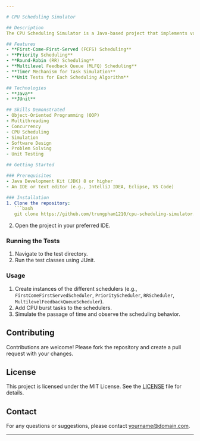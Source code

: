 ```yaml
---

# CPU Scheduling Simulator

## Description
The CPU Scheduling Simulator is a Java-based project that implements various CPU scheduling algorithms, including First-Come-First-Served (FCFS), Priority Scheduling, Round-Robin (RR), and Multilevel Feedback Queue (MLFQ). The simulator allows users to add CPU burst tasks with different priorities and time quanta, and it manages the execution of these tasks using the specified scheduling algorithms. The project includes a timer mechanism to simulate the passage of time and handle task completion and preemption. Additionally, it features comprehensive unit tests to ensure the correctness and reliability of the scheduling algorithms.

## Features
- **First-Come-First-Served (FCFS) Scheduling**
- **Priority Scheduling**
- **Round-Robin (RR) Scheduling**
- **Multilevel Feedback Queue (MLFQ) Scheduling**
- **Timer Mechanism for Task Simulation**
- **Unit Tests for Each Scheduling Algorithm**

## Technologies
- **Java**
- **JUnit**

## Skills Demonstrated
- Object-Oriented Programming (OOP)
- Multithreading
- Concurrency
- CPU Scheduling
- Simulation
- Software Design
- Problem Solving
- Unit Testing

## Getting Started

### Prerequisites
- Java Development Kit (JDK) 8 or higher
- An IDE or text editor (e.g., IntelliJ IDEA, Eclipse, VS Code)

### Installation
1. Clone the repository:
   ```bash
   git clone https://github.com/trungpham1210/cpu-scheduling-simulator.git
   ```
2. Open the project in your preferred IDE.

### Running the Tests
1. Navigate to the test directory.
2. Run the test classes using JUnit.

### Usage
1. Create instances of the different schedulers (e.g., `FirstComeFirstServedScheduler`, `PriorityScheduler`, `RRScheduler`, `MultilevelFeedbackQueueScheduler`).
2. Add CPU burst tasks to the schedulers.
3. Simulate the passage of time and observe the scheduling behavior.

## Contributing
Contributions are welcome! Please fork the repository and create a pull request with your changes.

## License
This project is licensed under the MIT License. See the [LICENSE](LICENSE) file for details.

## Contact
For any questions or suggestions, please contact [yourname@domain.com](mailto:yourname@domain.com).

---
```

